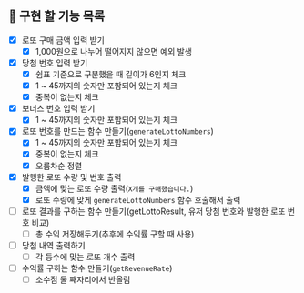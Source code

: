 ## 📝 구현 할 기능 목록

- [x] 로또 구매 금액 입력 받기
  - [x] 1,000원으로 나누어 떨어지지 않으면 예외 발생
- [x] 당첨 번호 입력 받기
  - [x] 쉼표 기준으로 구분했을 때 길이가 6인지 체크
  - [x] 1 ~ 45까지의 숫자만 포함되어 있는지 체크
  - [x] 중복이 없는지 체크
- [x] 보너스 번호 입력 받기
  - [x] 1 ~ 45까지의 숫자만 포함되어 있는지 체크
- [x] 로또 번호를 만드는 함수 만들기(`generateLottoNumbers`)
  - [x] 1 ~ 45까지의 숫자만 포함되어 있는지 체크
  - [x] 중복이 없는지 체크
  - [x] 오름차순 정렬
- [x] 발행한 로또 수량 및 번호 출력
  - [x] 금액에 맞는 로또 수량 출력(`X개를 구매했습니다.`)
  - [x] 로또 수량에 맞게 `generateLottoNumbers` 함수 호출해서 출력
- [ ] 로또 결과를 구하는 함수 만들기(getLottoResult, 유저 당첨 번호와 발행한 로또 번호 비교)
  - [ ] 총 수익 저장해두기(추후에 수익률 구할 때 사용)
- [ ] 당첨 내역 출력하기
  - [ ] 각 등수에 맞는 로또 개수 출력
- [ ] 수익률 구하는 함수 만들기(`getRevenueRate`)
  - [ ] 소수점 둘 째자리에서 반올림
